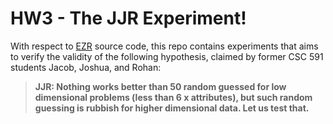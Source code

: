 # HW3 - The JJR Experiment!

With respect to [EZR](https://github.com/timm/ezr/tree/24Aug14) source code, this repo contains experiments that aims to verify the validity of the following hypothesis, claimed by former CSC 591 students Jacob, Joshua, and Rohan:

>    **JJR: Nothing works better than 50 random guessed for low dimensional problems (less than 6 x attributes), but such random guessing is rubbish for higher dimensional data. Let us test that.**
